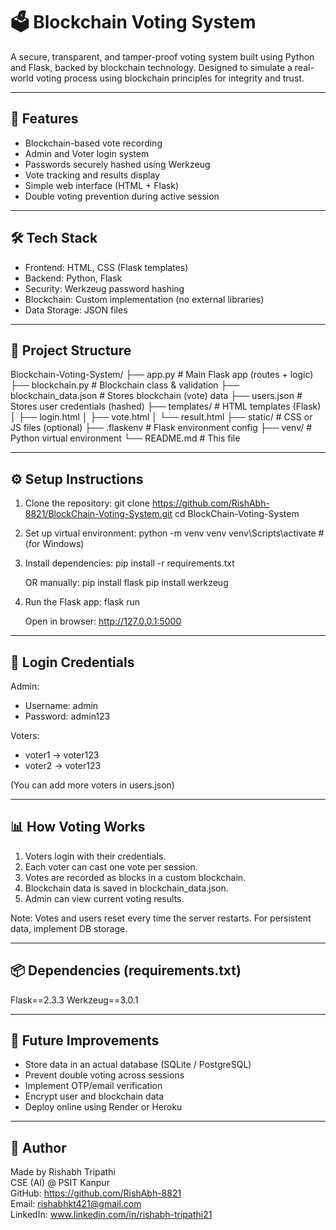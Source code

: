 # 🗳️ Blockchain Voting System

A secure, transparent, and tamper-proof voting system built using Python and Flask, backed by blockchain technology. Designed to simulate a real-world voting process using blockchain principles for integrity and trust.

---

## 🚀 Features

- Blockchain-based vote recording
- Admin and Voter login system
- Passwords securely hashed using Werkzeug
- Vote tracking and results display
- Simple web interface (HTML + Flask)
- Double voting prevention during active session

---

## 🛠️ Tech Stack

- Frontend: HTML, CSS (Flask templates)
- Backend: Python, Flask
- Security: Werkzeug password hashing
- Blockchain: Custom implementation (no external libraries)
- Data Storage: JSON files

---

## 📁 Project Structure

Blockchain-Voting-System/
├── app.py                  # Main Flask app (routes + logic)
├── blockchain.py           # Blockchain class & validation
├── blockchain_data.json    # Stores blockchain (vote) data
├── users.json              # Stores user credentials (hashed)
├── templates/              # HTML templates (Flask)
│   ├── login.html
│   ├── vote.html
│   └── result.html
├── static/                 # CSS or JS files (optional)
├── .flaskenv               # Flask environment config
├── venv/                   # Python virtual environment
└── README.md               # This file

---

## ⚙️ Setup Instructions

1. Clone the repository:
   git clone https://github.com/RishAbh-8821/BlockChain-Voting-System.git
   cd BlockChain-Voting-System

2. Set up virtual environment:
   python -m venv venv
   venv\Scripts\activate    # (for Windows)

3. Install dependencies:
   pip install -r requirements.txt

   OR manually:
   pip install flask
   pip install werkzeug

4. Run the Flask app:
   flask run

   Open in browser: http://127.0.0.1:5000

---

## 🔐 Login Credentials

Admin:
- Username: admin
- Password: admin123

Voters:
- voter1 → voter123
- voter2 → voter123

(You can add more voters in users.json)

---

## 📊 How Voting Works

1. Voters login with their credentials.
2. Each voter can cast one vote per session.
3. Votes are recorded as blocks in a custom blockchain.
4. Blockchain data is saved in blockchain_data.json.
5. Admin can view current voting results.

Note: Votes and users reset every time the server restarts. For persistent data, implement DB storage.

---

## 📦 Dependencies (requirements.txt)

Flask==2.3.3
Werkzeug==3.0.1

---

## 🧠 Future Improvements

- Store data in an actual database (SQLite / PostgreSQL)
- Prevent double voting across sessions
- Implement OTP/email verification
- Encrypt user and blockchain data
- Deploy online using Render or Heroku


---

## 🙌 Author

Made by Rishabh Tripathi  
CSE (AI) @ PSIT Kanpur  
GitHub: https://github.com/RishAbh-8821  
Email: rishabhkt421@gmail.com  
LinkedIn: www.linkedin.com/in/rishabh-tripathi21
